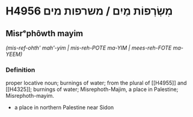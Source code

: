 # H4956 מִשְׂרְפוֹת מַיִם / משרפות מים

## Misrᵉphôwth mayim

_(mis-ref-ohth' mah'-yim | mis-reh-POTE ma-YIM | mees-reh-FOTE ma-YEEM)_

### Definition

proper locative noun; burnings of water; from the plural of [[H4955]] and [[H4325]]; burnings of water; Misrephoth-Majim, a place in Palestine; Misrephoth-mayim.

- a place in northern Palestine near Sidon
